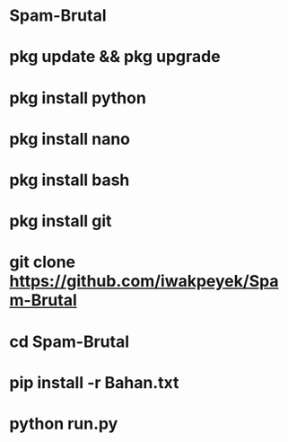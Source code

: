 # Spam-Brutal
# pkg update && pkg upgrade
# pkg install python
# pkg install nano
# pkg install bash 
# pkg install git
# git clone https://github.com/iwakpeyek/Spam-Brutal
# cd Spam-Brutal
# pip install -r Bahan.txt
# python run.py
